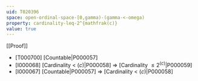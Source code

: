 ```yaml
---
uid: T020396
space: open-ordinal-space-[0,gamma)-(gamma-<-omega)
property: cardinality-leq-2^{mathfrak(c)}
value: true
---
```

[[Proof]]

* [T000700] [Countable|P000057]
* [I000068] [Cardinality < $\mathfrak(c)$|P000058] => [Cardinality $\leq 2^{\mathfrak(c)}$|P000059]
* [I000067] [Countable|P000057] => [Cardinality < $\mathfrak(c)$|P000058]

